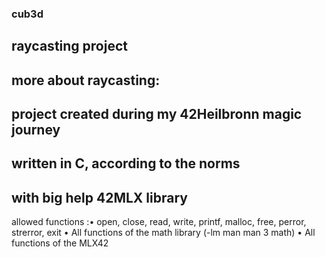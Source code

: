 ### cub3d
## raycasting project
## more about raycasting:
## project created during my 42Heilbronn magic journey
## written in C, according to the norms
## with big help 42MLX library
allowed functions :• open, close, read, write,
printf, malloc, free, perror,
strerror, exit
• All functions of the math
library (-lm man man 3 math)
• All functions of the MLX42
